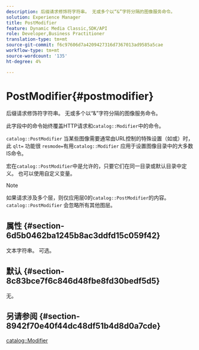 ```yaml
---
description: 后缀请求修饰符字符串。 无或多个以“&”字符分隔的图像服务命令。
solution: Experience Manager
title: PostModifier
feature: Dynamic Media Classic,SDK/API
role: Developer,Business Practitioner
translation-type: tm+mt
source-git-commit: f6c97606d7a4209427316d7367013ad9585a5cae
workflow-type: tm+mt
source-wordcount: '135'
ht-degree: 4%

---
```



# PostModifier{#postmodifier}

后缀请求修饰符字符串。 无或多个以“&amp;”字符分隔的图像服务命令。

此字段中的命令始终覆盖HTTP请求和`catalog::Modifier`中的命令。

`catalog::PostModifier` 当某些图像需要通常由URL控制的特殊设置（如或）时，此 `qlt=` 功能很 `resmode=`有用`catalog::Modifier` 应用于设置图像目录中的大多数IS命令。

宏在`catalog::PostModifier`中是允许的，只要它们在同一目录或默认目录中定义。 也可以使用自定义变量。

>[!NOTE]
>
>如果请求涉及多个层，则仅应用层0的`catalog::PostModifier`的内容。 `catalog::PostModifier` 会忽略所有其他图层。

## 属性 {#section-6d5b0462ba1245b8ac3ddfd15c059f42}

文本字符串。 可选。

## 默认 {#section-8c83bce7f6c846d48fbe8fd30bedf5d5}

无。

## 另请参阅 {#section-8942f70e40f44dc48df51b4d8d0a7cde}

[catalog::Modifier](../../../../../../is-api/image-catalog/image-serving-api-ref/c-image-catalog-reference/c-image-svg-data-reference/c-image-data-reference/r-modifier-cat.md#reference-d2c6884b3a2248fab81a112d27969834)
